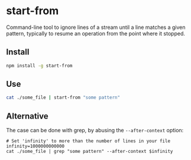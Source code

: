 # start-from

Command-line tool to ignore lines of a stream until a line matches a given pattern, typically to resume an operation from the point where it stopped.

## Install
```sh
npm install -g start-from
```

## Use
```sh
cat ./some_file | start-from "some pattern"
```

## Alternative
The case can be done with grep, by abusing the `--after-context` option:
```
# Set 'infinity' to more than the number of lines in your file
infinity=1000000000000
cat ./some_file | grep "some pattern" --after-context $infinity
```

